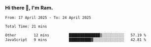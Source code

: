 ### Hi there 👋, I'm Ram.

<!--START_SECTION:waka-->

```txt
From: 17 April 2025 - To: 24 April 2025

Total Time: 21 mins

Other        12 mins         ██████████████▒░░░░░░░░░░   57.19 %
JavaScript   9 mins          ██████████▓░░░░░░░░░░░░░░   42.81 %
```

<!--END_SECTION:waka-->
